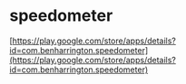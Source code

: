 # speedometer
[https://play.google.com/store/apps/details?id=com.benharrington.speedometer](https://play.google.com/store/apps/details?id=com.benharrington.speedometer)
